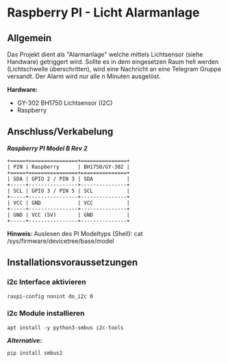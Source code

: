 # Raspberry PI - Licht Alarmanlage

## Allgemein

Das Projekt dient als "Alarmanlage" welche mittels Lichtsensor (siehe Handware) getriggert wird.
Sollte es in dem eingesetzen Raum hell werden (Lichtschwelle überschritten), wird eine Nachricht an eine Telegram Gruppe versandt.
Der Alarm wird nur alle n Minuten ausgelöst.

**Hardware:**
- GY-302 BH1750 Lichtsensor (I2C)
- Raspberry

## Anschluss/Verkabelung

***Raspberry PI Model B Rev 2***
```
+=====+================+===============+
| PIN | Raspberry      | BH1750/GY-302 |
+=====+================+===============+
| SDA | GPIO 2 / PIN 3 | SDA           |
+-----+----------------+---------------+
| SCL | GPIO 3 / PIN 5 | SCL           |
+-----+----------------+---------------+
| VCC | GND            | VCC           |
+-----+----------------+---------------+
| GND | VCC (5V)       | GND           |
+-----+----------------+---------------+
```

**Hinweis**: Auslesen des PI Modeltyps (Shell):
cat /sys/firmware/devicetree/base/model


## Installationsvoraussetzungen

### i2c Interface aktivieren
```
raspi-config nonint do_i2c 0
```

### i2c Module installieren
```
apt install -y python3-smbus i2c-tools
```
***Alternative:***
```
pip install smbus2
```
